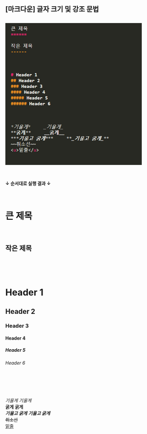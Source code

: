 ## [마크다운] 글자 크기 및 강조 문법

![글자 강조 문법](/%EC%BD%94%EB%93%9C.PNG)  
<br/>
----------

**↓ 순서대로 실행 결과 ↓**  

<br/>

큰 제목
======

<br/>

작은 제목
------

<br/>
<br/>
<br/>

# Header 1 
## Header 2
### Header 3
#### Header 4
##### Header 5
###### Header 6

<br/>
<br/>
<br/>

*기울게*     _기울게_  
**굵게**     __굵게__  
***기울고 굵게***     **_기울고 굵게_**  
~~취소선~~  
<u>밑줄</u>  
